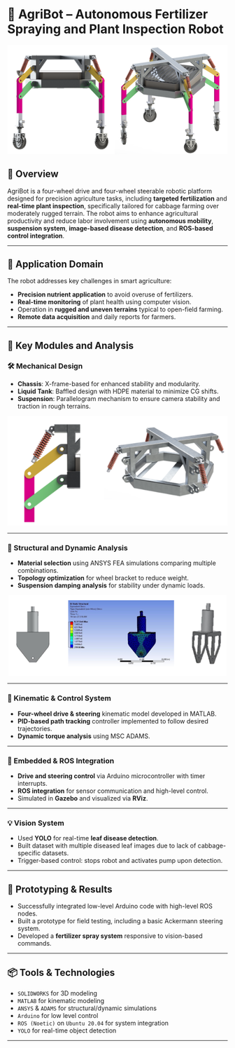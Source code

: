 # 🌿 AgriBot – Autonomous Fertilizer Spraying and Plant Inspection Robot

<p align="center">
  <img src="images/Picture1.PNG" alt="AgriBot CAD Model" width="600"/>
</p>

## 🚀 Overview

AgriBot is a four-wheel drive and four-wheel steerable robotic platform designed for precision agriculture tasks, including **targeted fertilization** and **real-time plant inspection**, specifically tailored for cabbage farming over moderately rugged terrain. The robot aims to enhance agricultural productivity and reduce labor involvement using **autonomous mobility**, **suspension system**, **image-based disease detection**, and **ROS-based control integration**.

---

## 🌱 Application Domain

The robot addresses key challenges in smart agriculture:

- **Precision nutrient application** to avoid overuse of fertilizers.
- **Real-time monitoring** of plant health using computer vision.
- Operation in **rugged and uneven terrains** typical to open-field farming.
- **Remote data acquisition** and daily reports for farmers.

---

## 🧠 Key Modules and Analysis

### 🛠 Mechanical Design

- **Chassis**: X-frame-based for enhanced stability and modularity.
- **Liquid Tank**: Baffled design with HDPE material to minimize CG shifts.
- **Suspension**: Parallelogram mechanism to ensure camera stability and traction in rough terrains.

<p align="center">
  <img src="images/Picture2.png" alt="Chassis and Suspension" width="600"/>
</p>

---

### 📐 Structural and Dynamic Analysis

- **Material selection** using ANSYS FEA simulations comparing multiple combinations.
- **Topology optimization** for wheel bracket to reduce weight.
- **Suspension damping analysis** for stability under dynamic loads.
  
<p align="center">
  <img src="images/Picture 3.PNG" alt="ANSYS Results" width="500"/>
</p>

---

### 🔧 Kinematic & Control System

- **Four-wheel drive & steering** kinematic model developed in MATLAB.
- **PID-based path tracking** controller implemented to follow desired trajectories.
- **Dynamic torque analysis** using MSC ADAMS.

---

### 🤖 Embedded & ROS Integration

- **Drive and steering control** via Arduino microcontroller with timer interrupts.
- **ROS integration** for sensor communication and high-level control.
- Simulated in **Gazebo** and visualized via **RViz**.

---

### 💡 Vision System

- Used **YOLO** for real-time **leaf disease detection**.
- Built dataset with multiple diseased leaf images due to lack of cabbage-specific datasets.
- Trigger-based control: stops robot and activates pump upon detection.


---

## 🧪 Prototyping & Results

- Successfully integrated low-level Arduino code with high-level ROS nodes.
- Built a prototype for field testing, including a basic Ackermann steering system.
- Developed a **fertilizer spray system** responsive to vision-based commands.

---

## 📦 Tools & Technologies

- `SOLIDWORKS` for 3D modeling
- `MATLAB` for kinematic modeling
- `ANSYS` & `ADAMS` for structural/dynamic simulations
- `Arduino` for low level control
- `ROS (Noetic)` on `Ubuntu 20.04` for system integration
- `YOLO` for real-time object detection

---
